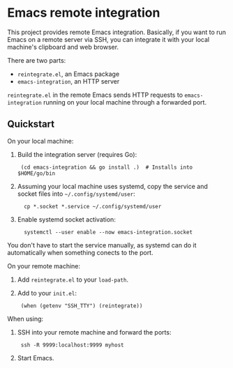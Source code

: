 # Emacs remote integration

This project provides remote Emacs integration.  Basically, if you
want to run Emacs on a remote server via SSH, you can integrate it
with your local machine's clipboard and web browser.

There are two parts:

* `reintegrate.el`, an Emacs package
* `emacs-integration`, an HTTP server

`reintegrate.el` in the remote Emacs sends HTTP requests to
`emacs-integration` running on your local machine through a forwarded
port.

## Quickstart

On your local machine:

1. Build the integration server (requires Go):

        (cd emacs-integration && go install .)  # Installs into $HOME/go/bin

2. Assuming your local machine uses systemd, copy the service and
   socket files into `~/.config/systemd/user`:

         cp *.socket *.service ~/.config/systemd/user

3. Enable systemd socket activation:

         systemctl --user enable --now emacs-integration.socket

You don't have to start the service manually, as systemd can do it
automatically when something conects to the port.

On your remote machine:

1. Add `reintegrate.el` to your `load-path`.
2. Add to your `init.el`:

        (when (getenv "SSH_TTY") (reintegrate))

When using:

1. SSH into your remote machine and forward the ports:

        ssh -R 9999:localhost:9999 myhost

2. Start Emacs.
